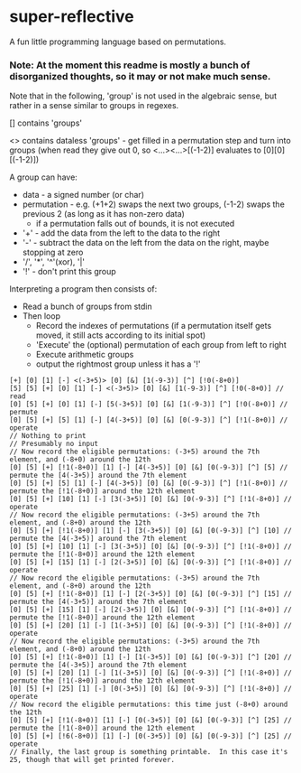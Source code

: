 # super-reflective
A fun little programming language based on permutations.
### Note: At the moment this readme is mostly a bunch of disorganized thoughts, so it may or not make much sense.

Note that in the following, 'group' is not used in the algebraic sense, but rather in a sense similar to groups in regexes.

[] contains 'groups'

<> contains dataless 'groups' - get filled in a permutation step and turn into groups (when read they give out 0, so <...><...>[(-1-2)] evaluates to [0][0][(-1-2)])

A group can have:
  - data - a signed number (or char)
  - permutation - e.g. (+1+2) swaps the next two groups, (-1-2) swaps the previous 2 (as long as it has non-zero data)
    - if a permutation falls out of bounds, it is not executed
  - '+' - add the data from the left to the data to the right
  - '-' - subtract the data on the left from the data on the right, maybe stopping at zero
  - '/', '*', '^'(xor), '|'
  - '!' - don't print this group

Interpreting a program then consists of:
  - Read a bunch of groups from stdin
  - Then loop
    - Record the indexes of permutations (if a permutation itself gets moved, it still acts according to its initial spot)
    - 'Execute' the (optional) permutation of each group from left to right
    - Execute arithmetic groups
    - output the rightmost group unless it has a '!'

```
[+] [0] [1] [-] <(-3+5)> [0] [&] [1(-9-3)] [^] [!0(-8+0)]
[5] [5] [+] [0] [1] [-] <(-3+5)> [0] [&] [1(-9-3)] [^] [!0(-8+0)] // read
[0] [5] [+] [0] [1] [-] [5(-3+5)] [0] [&] [1(-9-3)] [^] [!0(-8+0)] // permute
[0] [5] [+] [5] [1] [-] [4(-3+5)] [0] [&] [0(-9-3)] [^] [!1(-8+0)] // operate
// Nothing to print
// Presumably no input
// Now record the eligible permutations: (-3+5) around the 7th element, and (-8+0) around the 12th
[0] [5] [+] [!1(-8+0)] [1] [-] [4(-3+5)] [0] [&] [0(-9-3)] [^] [5] // permute the [4(-3+5)] around the 7th element
[0] [5] [+] [5] [1] [-] [4(-3+5)] [0] [&] [0(-9-3)] [^] [!1(-8+0)] // permute the [!1(-8+0)] around the 12th element
[0] [5] [+] [10] [1] [-] [3(-3+5)] [0] [&] [0(-9-3)] [^] [!1(-8+0)] // operate
// Now record the eligible permutations: (-3+5) around the 7th element, and (-8+0) around the 12th
[0] [5] [+] [!1(-8+0)] [1] [-] [3(-3+5)] [0] [&] [0(-9-3)] [^] [10] // permute the [4(-3+5)] around the 7th element
[0] [5] [+] [10] [1] [-] [3(-3+5)] [0] [&] [0(-9-3)] [^] [!1(-8+0)] // permute the [!1(-8+0)] around the 12th element
[0] [5] [+] [15] [1] [-] [2(-3+5)] [0] [&] [0(-9-3)] [^] [!1(-8+0)] // operate
// Now record the eligible permutations: (-3+5) around the 7th element, and (-8+0) around the 12th
[0] [5] [+] [!1(-8+0)] [1] [-] [2(-3+5)] [0] [&] [0(-9-3)] [^] [15] // permute the [4(-3+5)] around the 7th element
[0] [5] [+] [15] [1] [-] [2(-3+5)] [0] [&] [0(-9-3)] [^] [!1(-8+0)] // permute the [!1(-8+0)] around the 12th element
[0] [5] [+] [20] [1] [-] [1(-3+5)] [0] [&] [0(-9-3)] [^] [!1(-8+0)] // operate
// Now record the eligible permutations: (-3+5) around the 7th element, and (-8+0) around the 12th
[0] [5] [+] [!1(-8+0)] [1] [-] [1(-3+5)] [0] [&] [0(-9-3)] [^] [20] // permute the [4(-3+5)] around the 7th element
[0] [5] [+] [20] [1] [-] [1(-3+5)] [0] [&] [0(-9-3)] [^] [!1(-8+0)] // permute the [!1(-8+0)] around the 12th element
[0] [5] [+] [25] [1] [-] [0(-3+5)] [0] [&] [0(-9-3)] [^] [!1(-8+0)] // operate
// Now record the eligible permutations: this time just (-8+0) around the 12th
[0] [5] [+] [!1(-8+0)] [1] [-] [0(-3+5)] [0] [&] [0(-9-3)] [^] [25] // permute the [!1(-8+0)] around the 12th element
[0] [5] [+] [!6(-8+0)] [1] [-] [0(-3+5)] [0] [&] [0(-9-3)] [^] [25] // operate
// Finally, the last group is something printable.  In this case it's 25, though that will get printed forever.
```
